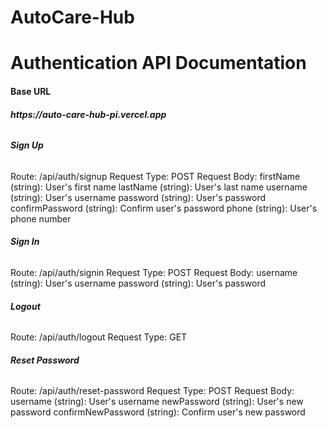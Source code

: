 # AutoCare-Hub
<h1>Authentication API Documentation</h1>
<h4>Base URL</h4>
<h6><b>https://auto-care-hub-pi.vercel.app</b></h6>

<h6><b>Sign Up</b></h6>
Route: /api/auth/signup
Request Type: POST
Request Body:
firstName (string): User's first name
lastName (string): User's last name
username (string): User's username
password (string): User's password
confirmPassword (string): Confirm user's password
phone (string): User's phone number


<h6><b>Sign In</b></h6>

Route: /api/auth/signin
Request Type: POST
Request Body:
username (string): User's username
password (string): User's password


<h6><b>Logout</b></h6>
Route: /api/auth/logout
Request Type: GET

<h6><b>Reset Password</b></h6>
Route: /api/auth/reset-password
Request Type: POST
Request Body:
username (string): User's username
newPassword (string): User's new password
confirmNewPassword (string): Confirm user's new password
